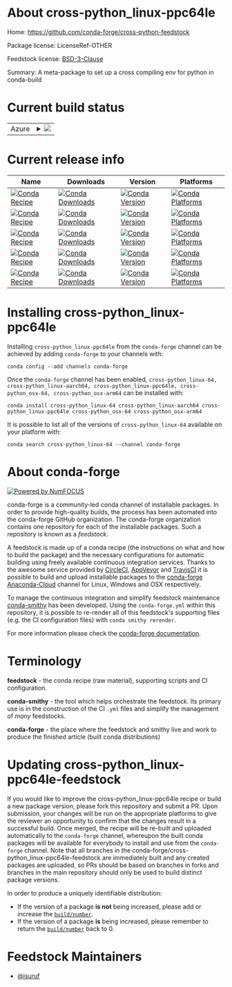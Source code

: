 About cross-python_linux-ppc64le
================================

Home: https://github.com/conda-forge/cross-python-feedstock

Package license: LicenseRef-OTHER

Feedstock license: [BSD-3-Clause](https://github.com/conda-forge/cross-python-feedstock/blob/master/LICENSE.txt)

Summary: A meta-package to set up a cross compiling env for python in conda-build

Current build status
====================


<table>
    
  <tr>
    <td>Azure</td>
    <td>
      <details>
        <summary>
          <a href="https://dev.azure.com/conda-forge/feedstock-builds/_build/latest?definitionId=10723&branchName=master">
            <img src="https://dev.azure.com/conda-forge/feedstock-builds/_apis/build/status/cross-python-feedstock?branchName=master">
          </a>
        </summary>
        <table>
          <thead><tr><th>Variant</th><th>Status</th></tr></thead>
          <tbody><tr>
              <td>linux_64_cross_target_platformlinux-aarch64version3.6</td>
              <td>
                <a href="https://dev.azure.com/conda-forge/feedstock-builds/_build/latest?definitionId=10723&branchName=master">
                  <img src="https://dev.azure.com/conda-forge/feedstock-builds/_apis/build/status/cross-python-feedstock?branchName=master&jobName=linux&configuration=linux_64_cross_target_platformlinux-aarch64version3.6" alt="variant">
                </a>
              </td>
            </tr><tr>
              <td>linux_64_cross_target_platformlinux-aarch64version3.7</td>
              <td>
                <a href="https://dev.azure.com/conda-forge/feedstock-builds/_build/latest?definitionId=10723&branchName=master">
                  <img src="https://dev.azure.com/conda-forge/feedstock-builds/_apis/build/status/cross-python-feedstock?branchName=master&jobName=linux&configuration=linux_64_cross_target_platformlinux-aarch64version3.7" alt="variant">
                </a>
              </td>
            </tr><tr>
              <td>linux_64_cross_target_platformlinux-aarch64version3.8</td>
              <td>
                <a href="https://dev.azure.com/conda-forge/feedstock-builds/_build/latest?definitionId=10723&branchName=master">
                  <img src="https://dev.azure.com/conda-forge/feedstock-builds/_apis/build/status/cross-python-feedstock?branchName=master&jobName=linux&configuration=linux_64_cross_target_platformlinux-aarch64version3.8" alt="variant">
                </a>
              </td>
            </tr><tr>
              <td>linux_64_cross_target_platformlinux-aarch64version3.9</td>
              <td>
                <a href="https://dev.azure.com/conda-forge/feedstock-builds/_build/latest?definitionId=10723&branchName=master">
                  <img src="https://dev.azure.com/conda-forge/feedstock-builds/_apis/build/status/cross-python-feedstock?branchName=master&jobName=linux&configuration=linux_64_cross_target_platformlinux-aarch64version3.9" alt="variant">
                </a>
              </td>
            </tr><tr>
              <td>linux_64_cross_target_platformlinux-ppc64leversion3.6</td>
              <td>
                <a href="https://dev.azure.com/conda-forge/feedstock-builds/_build/latest?definitionId=10723&branchName=master">
                  <img src="https://dev.azure.com/conda-forge/feedstock-builds/_apis/build/status/cross-python-feedstock?branchName=master&jobName=linux&configuration=linux_64_cross_target_platformlinux-ppc64leversion3.6" alt="variant">
                </a>
              </td>
            </tr><tr>
              <td>linux_64_cross_target_platformlinux-ppc64leversion3.7</td>
              <td>
                <a href="https://dev.azure.com/conda-forge/feedstock-builds/_build/latest?definitionId=10723&branchName=master">
                  <img src="https://dev.azure.com/conda-forge/feedstock-builds/_apis/build/status/cross-python-feedstock?branchName=master&jobName=linux&configuration=linux_64_cross_target_platformlinux-ppc64leversion3.7" alt="variant">
                </a>
              </td>
            </tr><tr>
              <td>linux_64_cross_target_platformlinux-ppc64leversion3.8</td>
              <td>
                <a href="https://dev.azure.com/conda-forge/feedstock-builds/_build/latest?definitionId=10723&branchName=master">
                  <img src="https://dev.azure.com/conda-forge/feedstock-builds/_apis/build/status/cross-python-feedstock?branchName=master&jobName=linux&configuration=linux_64_cross_target_platformlinux-ppc64leversion3.8" alt="variant">
                </a>
              </td>
            </tr><tr>
              <td>linux_64_cross_target_platformlinux-ppc64leversion3.9</td>
              <td>
                <a href="https://dev.azure.com/conda-forge/feedstock-builds/_build/latest?definitionId=10723&branchName=master">
                  <img src="https://dev.azure.com/conda-forge/feedstock-builds/_apis/build/status/cross-python-feedstock?branchName=master&jobName=linux&configuration=linux_64_cross_target_platformlinux-ppc64leversion3.9" alt="variant">
                </a>
              </td>
            </tr><tr>
              <td>linux_64_cross_target_platformosx-64version3.6</td>
              <td>
                <a href="https://dev.azure.com/conda-forge/feedstock-builds/_build/latest?definitionId=10723&branchName=master">
                  <img src="https://dev.azure.com/conda-forge/feedstock-builds/_apis/build/status/cross-python-feedstock?branchName=master&jobName=linux&configuration=linux_64_cross_target_platformosx-64version3.6" alt="variant">
                </a>
              </td>
            </tr><tr>
              <td>linux_64_cross_target_platformosx-64version3.7</td>
              <td>
                <a href="https://dev.azure.com/conda-forge/feedstock-builds/_build/latest?definitionId=10723&branchName=master">
                  <img src="https://dev.azure.com/conda-forge/feedstock-builds/_apis/build/status/cross-python-feedstock?branchName=master&jobName=linux&configuration=linux_64_cross_target_platformosx-64version3.7" alt="variant">
                </a>
              </td>
            </tr><tr>
              <td>linux_64_cross_target_platformosx-64version3.8</td>
              <td>
                <a href="https://dev.azure.com/conda-forge/feedstock-builds/_build/latest?definitionId=10723&branchName=master">
                  <img src="https://dev.azure.com/conda-forge/feedstock-builds/_apis/build/status/cross-python-feedstock?branchName=master&jobName=linux&configuration=linux_64_cross_target_platformosx-64version3.8" alt="variant">
                </a>
              </td>
            </tr><tr>
              <td>linux_64_cross_target_platformosx-64version3.9</td>
              <td>
                <a href="https://dev.azure.com/conda-forge/feedstock-builds/_build/latest?definitionId=10723&branchName=master">
                  <img src="https://dev.azure.com/conda-forge/feedstock-builds/_apis/build/status/cross-python-feedstock?branchName=master&jobName=linux&configuration=linux_64_cross_target_platformosx-64version3.9" alt="variant">
                </a>
              </td>
            </tr><tr>
              <td>linux_64_cross_target_platformosx-arm64version3.6</td>
              <td>
                <a href="https://dev.azure.com/conda-forge/feedstock-builds/_build/latest?definitionId=10723&branchName=master">
                  <img src="https://dev.azure.com/conda-forge/feedstock-builds/_apis/build/status/cross-python-feedstock?branchName=master&jobName=linux&configuration=linux_64_cross_target_platformosx-arm64version3.6" alt="variant">
                </a>
              </td>
            </tr><tr>
              <td>linux_64_cross_target_platformosx-arm64version3.7</td>
              <td>
                <a href="https://dev.azure.com/conda-forge/feedstock-builds/_build/latest?definitionId=10723&branchName=master">
                  <img src="https://dev.azure.com/conda-forge/feedstock-builds/_apis/build/status/cross-python-feedstock?branchName=master&jobName=linux&configuration=linux_64_cross_target_platformosx-arm64version3.7" alt="variant">
                </a>
              </td>
            </tr><tr>
              <td>linux_64_cross_target_platformosx-arm64version3.8</td>
              <td>
                <a href="https://dev.azure.com/conda-forge/feedstock-builds/_build/latest?definitionId=10723&branchName=master">
                  <img src="https://dev.azure.com/conda-forge/feedstock-builds/_apis/build/status/cross-python-feedstock?branchName=master&jobName=linux&configuration=linux_64_cross_target_platformosx-arm64version3.8" alt="variant">
                </a>
              </td>
            </tr><tr>
              <td>linux_64_cross_target_platformosx-arm64version3.9</td>
              <td>
                <a href="https://dev.azure.com/conda-forge/feedstock-builds/_build/latest?definitionId=10723&branchName=master">
                  <img src="https://dev.azure.com/conda-forge/feedstock-builds/_apis/build/status/cross-python-feedstock?branchName=master&jobName=linux&configuration=linux_64_cross_target_platformosx-arm64version3.9" alt="variant">
                </a>
              </td>
            </tr><tr>
              <td>osx_64_cross_target_platformosx-arm64version3.8</td>
              <td>
                <a href="https://dev.azure.com/conda-forge/feedstock-builds/_build/latest?definitionId=10723&branchName=master">
                  <img src="https://dev.azure.com/conda-forge/feedstock-builds/_apis/build/status/cross-python-feedstock?branchName=master&jobName=osx&configuration=osx_64_cross_target_platformosx-arm64version3.8" alt="variant">
                </a>
              </td>
            </tr><tr>
              <td>osx_64_cross_target_platformosx-arm64version3.9</td>
              <td>
                <a href="https://dev.azure.com/conda-forge/feedstock-builds/_build/latest?definitionId=10723&branchName=master">
                  <img src="https://dev.azure.com/conda-forge/feedstock-builds/_apis/build/status/cross-python-feedstock?branchName=master&jobName=osx&configuration=osx_64_cross_target_platformosx-arm64version3.9" alt="variant">
                </a>
              </td>
            </tr>
          </tbody>
        </table>
      </details>
    </td>
  </tr>
</table>

Current release info
====================

| Name | Downloads | Version | Platforms |
| --- | --- | --- | --- |
| [![Conda Recipe](https://img.shields.io/badge/recipe-cross--python_linux--64-green.svg)](https://anaconda.org/conda-forge/cross-python_linux-64) | [![Conda Downloads](https://img.shields.io/conda/dn/conda-forge/cross-python_linux-64.svg)](https://anaconda.org/conda-forge/cross-python_linux-64) | [![Conda Version](https://img.shields.io/conda/vn/conda-forge/cross-python_linux-64.svg)](https://anaconda.org/conda-forge/cross-python_linux-64) | [![Conda Platforms](https://img.shields.io/conda/pn/conda-forge/cross-python_linux-64.svg)](https://anaconda.org/conda-forge/cross-python_linux-64) |
| [![Conda Recipe](https://img.shields.io/badge/recipe-cross--python_linux--aarch64-green.svg)](https://anaconda.org/conda-forge/cross-python_linux-aarch64) | [![Conda Downloads](https://img.shields.io/conda/dn/conda-forge/cross-python_linux-aarch64.svg)](https://anaconda.org/conda-forge/cross-python_linux-aarch64) | [![Conda Version](https://img.shields.io/conda/vn/conda-forge/cross-python_linux-aarch64.svg)](https://anaconda.org/conda-forge/cross-python_linux-aarch64) | [![Conda Platforms](https://img.shields.io/conda/pn/conda-forge/cross-python_linux-aarch64.svg)](https://anaconda.org/conda-forge/cross-python_linux-aarch64) |
| [![Conda Recipe](https://img.shields.io/badge/recipe-cross--python_linux--ppc64le-green.svg)](https://anaconda.org/conda-forge/cross-python_linux-ppc64le) | [![Conda Downloads](https://img.shields.io/conda/dn/conda-forge/cross-python_linux-ppc64le.svg)](https://anaconda.org/conda-forge/cross-python_linux-ppc64le) | [![Conda Version](https://img.shields.io/conda/vn/conda-forge/cross-python_linux-ppc64le.svg)](https://anaconda.org/conda-forge/cross-python_linux-ppc64le) | [![Conda Platforms](https://img.shields.io/conda/pn/conda-forge/cross-python_linux-ppc64le.svg)](https://anaconda.org/conda-forge/cross-python_linux-ppc64le) |
| [![Conda Recipe](https://img.shields.io/badge/recipe-cross--python_osx--64-green.svg)](https://anaconda.org/conda-forge/cross-python_osx-64) | [![Conda Downloads](https://img.shields.io/conda/dn/conda-forge/cross-python_osx-64.svg)](https://anaconda.org/conda-forge/cross-python_osx-64) | [![Conda Version](https://img.shields.io/conda/vn/conda-forge/cross-python_osx-64.svg)](https://anaconda.org/conda-forge/cross-python_osx-64) | [![Conda Platforms](https://img.shields.io/conda/pn/conda-forge/cross-python_osx-64.svg)](https://anaconda.org/conda-forge/cross-python_osx-64) |
| [![Conda Recipe](https://img.shields.io/badge/recipe-cross--python_osx--arm64-green.svg)](https://anaconda.org/conda-forge/cross-python_osx-arm64) | [![Conda Downloads](https://img.shields.io/conda/dn/conda-forge/cross-python_osx-arm64.svg)](https://anaconda.org/conda-forge/cross-python_osx-arm64) | [![Conda Version](https://img.shields.io/conda/vn/conda-forge/cross-python_osx-arm64.svg)](https://anaconda.org/conda-forge/cross-python_osx-arm64) | [![Conda Platforms](https://img.shields.io/conda/pn/conda-forge/cross-python_osx-arm64.svg)](https://anaconda.org/conda-forge/cross-python_osx-arm64) |

Installing cross-python_linux-ppc64le
=====================================

Installing `cross-python_linux-ppc64le` from the `conda-forge` channel can be achieved by adding `conda-forge` to your channels with:

```
conda config --add channels conda-forge
```

Once the `conda-forge` channel has been enabled, `cross-python_linux-64, cross-python_linux-aarch64, cross-python_linux-ppc64le, cross-python_osx-64, cross-python_osx-arm64` can be installed with:

```
conda install cross-python_linux-64 cross-python_linux-aarch64 cross-python_linux-ppc64le cross-python_osx-64 cross-python_osx-arm64
```

It is possible to list all of the versions of `cross-python_linux-64` available on your platform with:

```
conda search cross-python_linux-64 --channel conda-forge
```


About conda-forge
=================

[![Powered by NumFOCUS](https://img.shields.io/badge/powered%20by-NumFOCUS-orange.svg?style=flat&colorA=E1523D&colorB=007D8A)](http://numfocus.org)

conda-forge is a community-led conda channel of installable packages.
In order to provide high-quality builds, the process has been automated into the
conda-forge GitHub organization. The conda-forge organization contains one repository
for each of the installable packages. Such a repository is known as a *feedstock*.

A feedstock is made up of a conda recipe (the instructions on what and how to build
the package) and the necessary configurations for automatic building using freely
available continuous integration services. Thanks to the awesome service provided by
[CircleCI](https://circleci.com/), [AppVeyor](https://www.appveyor.com/)
and [TravisCI](https://travis-ci.com/) it is possible to build and upload installable
packages to the [conda-forge](https://anaconda.org/conda-forge)
[Anaconda-Cloud](https://anaconda.org/) channel for Linux, Windows and OSX respectively.

To manage the continuous integration and simplify feedstock maintenance
[conda-smithy](https://github.com/conda-forge/conda-smithy) has been developed.
Using the ``conda-forge.yml`` within this repository, it is possible to re-render all of
this feedstock's supporting files (e.g. the CI configuration files) with ``conda smithy rerender``.

For more information please check the [conda-forge documentation](https://conda-forge.org/docs/).

Terminology
===========

**feedstock** - the conda recipe (raw material), supporting scripts and CI configuration.

**conda-smithy** - the tool which helps orchestrate the feedstock.
                   Its primary use is in the construction of the CI ``.yml`` files
                   and simplify the management of *many* feedstocks.

**conda-forge** - the place where the feedstock and smithy live and work to
                  produce the finished article (built conda distributions)


Updating cross-python_linux-ppc64le-feedstock
=============================================

If you would like to improve the cross-python_linux-ppc64le recipe or build a new
package version, please fork this repository and submit a PR. Upon submission,
your changes will be run on the appropriate platforms to give the reviewer an
opportunity to confirm that the changes result in a successful build. Once
merged, the recipe will be re-built and uploaded automatically to the
`conda-forge` channel, whereupon the built conda packages will be available for
everybody to install and use from the `conda-forge` channel.
Note that all branches in the conda-forge/cross-python_linux-ppc64le-feedstock are
immediately built and any created packages are uploaded, so PRs should be based
on branches in forks and branches in the main repository should only be used to
build distinct package versions.

In order to produce a uniquely identifiable distribution:
 * If the version of a package **is not** being increased, please add or increase
   the [``build/number``](https://conda.io/docs/user-guide/tasks/build-packages/define-metadata.html#build-number-and-string).
 * If the version of a package **is** being increased, please remember to return
   the [``build/number``](https://conda.io/docs/user-guide/tasks/build-packages/define-metadata.html#build-number-and-string)
   back to 0.

Feedstock Maintainers
=====================

* [@isuruf](https://github.com/isuruf/)

